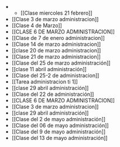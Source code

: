 - - [[Clase miercoles 21 febrero]]
- [[Clase 3 de marzo administracion]]
- [[Clase 4 de Marzo]]
- [[CLASE 6 DE MARZO ADMINISTRACION]]
- [[Clase de 7 de enero administracion]]
- [[Clase 14 de marzo administracion]]
- [[clase 20 de marzo administracion]]
- [[Clase 21 de marzo administracion]]
- [[Clase del 25 de marzo administración]]
- [[clase 11 abril administración]]
- [[Clase del 25-2 de administracion]] 
- [[Tarea administracion ti 1]]
- [[clase 29 abril administración]]
- [[Clase del 22 de administración]]
- [[CLASE 6 DE MARZO ADMINISTRACION]]
- [[Clase 3 de marzo administracion]]
- [[clase 29 abril administración]] 
- [[Clase del 2 de mayo administración]] 
- [[Clase del 06 de mayo administración]] 
- [[Clase del 9 de mayo administración]] 
- [[Clase del 13 de mayo administración]] 